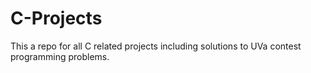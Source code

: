 # C-Projects

This a repo for all C related projects including solutions to UVa contest programming problems. 
